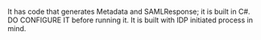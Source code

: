 It has code that generates Metadata and SAMLResponse; it is built in C#. DO CONFIGURE IT before running it.
It is built with IDP initiated process in mind.
